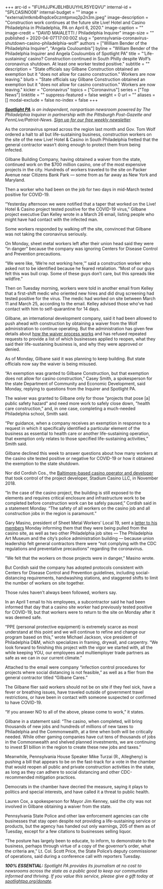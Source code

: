 +++
arc-id = "IFUHIJJPKJBLHBUUYHLR5YEQVU"
internal-id = "SPLCASINO08"
internal-budget = ""
image = "external/mtkmb4hqdce0czmtpmxq2p2n3m.jpeg"
image-description = "Construction work continues at the future site Live! Hotel and Casino Philadelphia in Philadelphia, PA on April 6, 2020."
image-caption = ""
image-credit = "DAVID MAIALETTI / Philadelphia Inquirer"
image-size = ""
published = 2020-04-07T17:00:00Z
slug = "pennsylvania-coronavirus-shutdown-casino-philadelphia-wolf"
authors = ["William Bender of the Philadelphia Inquirer", "Angela Couloumbis"]
byline = "William Bender of the Philadelphia Inquirer and Angela Couloumbis of Spotlight PA"
title = "‘Life-sustaining’ casino? Construction continued in South Philly despite Wolf’s coronavirus shutdown. At least one worker tested positive."
subtitle = ""
description = "State officials say Gilbane Construction obtained an exemption but it \"does not allow for casino construction.\" Workers are now leaving."
blurb = "State officials say Gilbane Construction obtained an exemption but it \"does not allow for casino construction.\" Workers are now leaving."
kicker = "Coronavirus"
topics = ["Coronavirus"]
series = ["Top News"]
linktitle = ""
suppress-featured = false
weight = 0
url = ""
aliases = []
modal-exclude = false
no-index = false
+++

<a href="https://www.spotlightpa.org/"><i><b>Spotlight PA</b></i></a><i> is an independent, nonpartisan newsroom powered by The Philadelphia Inquirer in partnership with the Pittsburgh Post-Gazette and PennLive/Patriot-News. </i><a href="https://www.spotlightpa.org/newsletters"><i>Sign up for our free weekly newsletter</i></a><i>.</i>

As the coronavirus spread across the region last month and Gov. Tom Wolf ordered a halt to all but life-sustaining business, construction workers on the site of the new Live! Hotel &amp; Casino in South Philadelphia fretted that the general contractor wasn’t doing enough to protect them from being infected.

Gilbane Building Company, having obtained a waiver from the state, continued work on the $700 million casino, one of the most expensive projects in the city. Hundreds of workers traveled to the site on Packer Avenue near Citizens Bank Park — some from as far away as New York and Maryland.

Then a worker who had been on the job for two days in mid-March tested positive for COVID-19.

“Yesterday afternoon we were notified that a taper that worked on the Live! Hotel &amp; Casino project tested positive for the COVID-19 virus,” Gilbane project executive Dan Kelley wrote in a March 26 email, listing people who might have had contact with the infected man.

Some workers responded by walking off the site, convinced that Gilbane was not taking the coronavirus seriously.

On Monday, sheet metal workers left after their union head said they were “in danger” because the company was ignoring Centers for Disease Control and Prevention precautions.

“We were like, ‘We’re not working here,’” said a construction worker who asked not to be identified because he feared retaliation. “Most of our guys felt this was bull crap. Some of these guys don’t care, but this spreads like wildfire.”

<script src="https://www.spotlightpa.org/embed.js" async></script><div data-spl-embed-version="1" data-spl-src="https://www.spotlightpa.org/embeds/donate/"></div>

Then on Tuesday morning, workers were told in another email from Kelley that a first-shift medic who oriented new hires and did drug screening had tested positive for the virus. The medic had worked on site between March 11 and March 25, according to the email. Kelley advised those who’ve had contact with him to self-quarantine for 14 days.

Gilbane, an international development company, said it had been allowed to push ahead with construction by obtaining a waiver from the Wolf administration to continue operating. But the administration has given few details about <a href="https://www.spotlightpa.org/news/2020/04/pennsylvania-coronavirus-business-waivers-life-sustaining-application-close/">how the waiver process works</a> and has refused repeated requests to provide a list of which businesses applied to reopen, what they said their life-sustaining business is, and why they were approved or denied.

As of Monday, Gilbane said it was planning to keep building. But state officials now say the waiver is being misused.

“An exemption was granted to Gilbane Construction, but that exemption does not allow for casino construction,” Casey Smith, a spokesperson for the state Department of Community and Economic Development, said Monday, replying to questions from the Inquirer and Spotlight PA.

The waiver was granted to Gilbane only for those “projects that pose [a] public safety hazard" and need more work to safely close down, "health care construction,” and, in one case, completing a much-needed Philadelphia school, Smith said.

“Per guidance, when a company receives an exemption in response to a request in which it specifically identified a particular element of the business as essential to health care or another life-sustaining operation, that exemption only relates to those specified life-sustaining activities,” Smith said.

Gilbane declined this week to answer questions about how many workers at the casino site tested positive or negative for COVID-19 or how it obtained the exemption to the state shutdown.

Nor did Cordish Cos., the <a href="https://www.inquirer.com/philly/business/tourism_casinos/stadium-casino-parx-cordish-corporate-restructuring-extension-20181121.html">Baltimore-based casino operator and developer</a> that took control of the project developer, Stadium Casino LLC, in November 2018.

“In the case of the casino project, the building is still exposed to the elements and requires critical enclosure and infrastructure work to be completed before construction work can be safely paused,” Cordish said in a statement Monday. “The safety of all workers on the casino job and all construction jobs in the region is paramount.”

Gary Masino, president of Sheet Metal Workers’ Local 19, sent a <a href="https://www.documentcloud.org/documents/6827417-Sheetmetal-Workers-Union.html">letter to his members</a> Monday informing them that they were being pulled from the casino site, as well as two other Philadelphia job sites — The Philadelphia Art Museum and the city’s police administration building — because union leadership felt general contractors there were “not complying with the CDC regulations and preventative precautions” regarding the coronavirus.

“We felt that the workers on those projects were in danger,” Masino wrote.

But Cordish said the company has adopted protocols consistent with Centers for Disease Control and Prevention guidelines, including social-distancing requirements, handwashing stations, and staggered shifts to limit the number of workers on site together.

Those rules haven’t always been followed, workers say.

<script src="https://www.spotlightpa.org/embed.js" async></script><div data-spl-embed-version="1" data-spl-src="https://www.spotlightpa.org/embeds/newsletter/"></div>

In an April 1 email to his employees, a subcontractor said he had been informed that day that a casino site worker had previously tested positive for COVID-19, but that workers were to return to the site on Monday after it was deemed safe.

“PPE (personal protective equipment) is extremely scarce as most understand at this point and we will continue to refine and change our program based on this,” wrote Michael Jackson, vice president of Philadelphia D&amp;M, which specializes in framing, drywall, and carpentry. “We look forward to finishing this project with the vigor we started with, all the while keeping YOU, our employees and multiemployer trade partners as safe as we can in our current climate.”

Attached to the email were company “infection control procedures for projects where social distancing is not feasible,” as well as a flier from the general contractor titled “Gilbane Cares.”

The Gilbane flier said workers should not be on site if they feel sick, have a fever or breathing issues, have traveled outside of government travel restrictions, or have been in contact with someone suspected or confirmed to have COVID-19.

“If you answer NO to all of the above, please come to work,” it states.

Gilbane in a statement said: “The casino, when completed, will bring thousands of new jobs and hundreds of millions of new taxes to Philadelphia and the Commonwealth, at a time when both will be critically needed. While other gaming companies have cut tens of thousands of jobs in the Commonwealth and shelved planned investments, we are continuing to invest $1 billion in the region to create these new jobs and taxes."

Meanwhile, Pennsylvania House Speaker Mike Turzai (R., Allegheny) is pushing a bill that appears to be on the fast-track for a vote in the chamber that would reopen all public and private construction activities in the state, as long as they can adhere to social distancing and other CDC-recommended mitigation practices.

Democrats in the chamber have decried the measure, saying it plays to politics and special interests, and have called it a threat to public health.

Lauren Cox, a spokesperson for Mayor Jim Kenney, said the city was not involved in Gilbane obtaining a waiver from the state.

Pennsylvania State Police and other law enforcement agencies can cite businesses that stay open despite not providing a life-sustaining service or products, but the agency has handed out only warnings, 205 of them as of Tuesday, except for a few citations to businesses selling liquor.

“The posture has largely been to educate, to inform, to demonstrate to the business, perhaps through virtue of a copy of the governor’s order, what the criteria are,” Lt. Col. Scott Price, the State Police’s deputy commissioner of operations, said during a conference call with reporters Tuesday.

<i><b>100% ESSENTIAL: </b></i><i>Spotlight PA provides its journalism at no cost to newsrooms across the state as a public good to keep our communities informed and thriving. If you value this service, please give a gift today at </i><a href="https://www.spotlightpa.org/donate"><i>spotlightpa.org/donate</i></a><i>.</i>

<script src="https://www.spotlightpa.org/embed.js" async></script><div data-spl-embed-version="1" data-spl-src="https://www.spotlightpa.org/embeds/tips/?tip_text=Do%20you%20have%20a%20tip%20about%20%3Cb%3Ehow%20Pa.'s%20government%20is%20responding%20to%20the%20coronavirus%3C%2Fb%3E%3F%20Tell%20us."></div>
